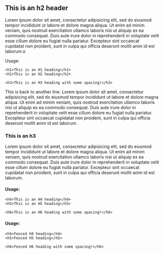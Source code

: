 
## This is an h2 header

Lorem ipsum dolor sit amet, consectetur adipisicing elit, sed do eiusmod tempor incididunt ut labore et dolore magna aliqua. Ut enim ad minim veniam, quis nostrud exercitation ullamco laboris nisi ut aliquip ex ea commodo consequat. Duis aute irure dolor in reprehenderit in voluptate velit esse cillum dolore eu fugiat nulla pariatur. Excepteur sint occaecat cupidatat non proident, sunt in culpa qui officia deserunt mollit anim id est laborum.o


Usage:

    <h1>This is an H1 heading</h1>
    <h2>This is an H2 heading</h2>

    <h3>This is an H3 heading with some spacing!</h3>

This is back to another line. Lorem ipsum dolor sit amet, consectetur adipisicing elit, sed do eiusmod tempor incididunt ut labore et dolore magna aliqua. Ut enim ad minim veniam, quis nostrud exercitation ullamco laboris nisi ut aliquip ex ea commodo consequat. Duis aute irure dolor in reprehenderit in voluptate velit esse cillum dolore eu fugiat nulla pariatur. Excepteur sint occaecat cupidatat non proident, sunt in culpa qui officia deserunt mollit anim id est laborum.

### This is an h3

Lorem ipsum dolor sit amet, consectetur adipisicing elit, sed do eiusmod tempor incididunt ut labore et dolore magna aliqua. Ut enim ad minim veniam, quis nostrud exercitation ullamco laboris nisi ut aliquip ex ea commodo consequat. Duis aute irure dolor in reprehenderit in voluptate velit esse cillum dolore eu fugiat nulla pariatur. Excepteur sint occaecat cupidatat non proident, sunt in culpa qui officia deserunt mollit anim id est laborum.

#### Usage:

    <h4>This is an H4 heading</h4>
    <h5>This is an H5 heading</h5>

    <h6>This is an H6 heading with some spacing!</h6>

#### Usage:

```
<h4>Fenced H4 heading</h4>
<h5>Fenced H5 heading</h5>

<h6>Fenced H6 heading with some spacing!</h6>
```

